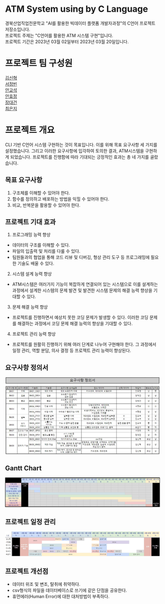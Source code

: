 # ATM System using by C Language
경북산업직업전문학교 "AI를 활용한 빅데이터 플랫폼 개발자과정"의 C언어 프로젝트 저장소입니다.  
프로젝트 주제는 "C언어를 활용한 ATM 시스템 구현"입니다.  
프로젝트 기간은 2023년 03월 02일부터 2023년 03월 20일입니다.  

# 프로젝트 팀 구성원
[김신혁](https://github.com/909ma)  
[서정빈](https://github.com/jjangbin)  
[안교석](https://github.com/gsa5000)  
[안효정](https://github.com/AnHyojeongg)  
[장대건](https://github.com/Jangdaegun)  
[최은지](https://github.com/EunjiCh0i)  

# 프로젝트 개요  
CLI 기반 C언어 시스템 구현하는 것이 목표입니다. 이를 위해 목표 요구사항 세 가지를 설정했습니다. 그리고 이러한 요구사항에 입각하여 토의한 결과, ATM시스템을 구현하게 되었습니다. 
프로젝트를 진행함에 따라 기대되는 긍정적인 효과는 총 네 가지를 골랐습니다.

## 목표 요구사항
1. 구조체를 이해할 수 있어야 한다.  
2. 함수를 정의하고 배포하는 방법을 익힐 수 있어야 한다.  
3. 비교, 반복문을 활용할 수 있어야 한다.  

## 프로젝트 기대 효과
1. 프로그래밍 능력 향상
* 데이터의 구조를 이해할 수 있다.  
* 파일의 입출력 및 처리를 다룰 수 있다.  
* 팀원들과의 협업을 통해 코드 리뷰 및 디버깅, 형상 관리 도구 등 프로그래밍에 필요한 기술도 배울 수 있다.  
2. 시스템 설계 능력 향상
* ATM시스템은 여러가지 기능이 복잡하게 연결되어 있는 시스템으로 이를 설계하는 과정에서 설계한 시스템의 문제 발견 및 발견한 시스템 문제의 해결 능력 향상을 기대할 수 있다.  
3. 문제 해결 능력 향상  
* 프로젝트를 진행하면서 예상치 못한 코딩 문제가 발생할 수 있다. 이러한 코딩 문제를 해결하는 과정에서 코딩 문제 해결 능력의 향상을 기대할 수 있다.
4. 프로젝트 관리 능력 향상
* 프로젝트를 원활히 진행하기 위해 여러 단계로 나누어 구현해야 한다. 그 과정에서 일정 관리, 역할 분담, 의사 결정 등 프로젝트 관리 능력이 향상된다.

## 요구사항 정의서
![Alt text](https://raw.githubusercontent.com/909ma/ATM-System-using-by-C-Language/main/%EC%A0%9C%EC%B6%9C%20%ED%8C%8C%EC%9D%BC%20%EA%B4%80%EB%A6%AC/1_%EA%B9%80%EC%8B%A0%ED%98%81_%EC%84%9C%EC%A0%95%EB%B9%88_%EC%95%88%EA%B5%90%EC%84%9D_%EC%95%88%ED%9A%A8%EC%A0%95_%EC%9E%A5%EB%8C%80%EA%B1%B4_%EC%B5%9C%EC%9D%80%EC%A7%80/%EC%9A%94%EA%B5%AC%EC%82%AC%ED%95%AD%20%EC%A0%95%EC%9D%98%EC%84%9C.JPG)

## Gantt Chart
![Alt text](https://raw.githubusercontent.com/909ma/ATM-System-using-by-C-Language/main/%EC%A0%9C%EC%B6%9C%20%ED%8C%8C%EC%9D%BC%20%EA%B4%80%EB%A6%AC/1_%EA%B9%80%EC%8B%A0%ED%98%81_%EC%84%9C%EC%A0%95%EB%B9%88_%EC%95%88%EA%B5%90%EC%84%9D_%EC%95%88%ED%9A%A8%EC%A0%95_%EC%9E%A5%EB%8C%80%EA%B1%B4_%EC%B5%9C%EC%9D%80%EC%A7%80/Gantt%20%EC%B0%A8%ED%8A%B8.JPG)

## 프로젝트 일정 관리
![Alt text](https://raw.githubusercontent.com/909ma/ATM-System-using-by-C-Language/main/%EC%A0%9C%EC%B6%9C%20%ED%8C%8C%EC%9D%BC%20%EA%B4%80%EB%A6%AC/1_%EA%B9%80%EC%8B%A0%ED%98%81_%EC%84%9C%EC%A0%95%EB%B9%88_%EC%95%88%EA%B5%90%EC%84%9D_%EC%95%88%ED%9A%A8%EC%A0%95_%EC%9E%A5%EB%8C%80%EA%B1%B4_%EC%B5%9C%EC%9D%80%EC%A7%80/%ED%94%84%EB%A1%9C%EC%A0%9D%ED%8A%B8%20%EC%9D%BC%EC%A0%95%20%EA%B4%80%EB%A6%AC.JPG)
## 프로젝트 개선점
* 데이터 위조 및 변조, 탈취에 취약하다.  
* csv형식의 파일을 데이터베이스로 쓰기에 같은 단점을 공유한다.  
* 휴먼에러(Human Error)에 대한 대처방법이 부족하다.
